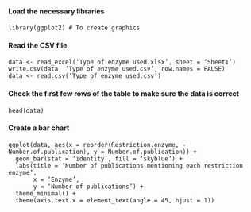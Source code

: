 #### Load the necessary libraries
```
library(ggplot2) # To create graphics
```
#### Read the CSV file
```
data <- read_excel(‘Type of enzyme used.xlsx’, sheet = ‘Sheet1’)
write.csv(data, ‘Type of enzyme used.csv’, row.names = FALSE)
data <- read.csv(‘Type of enzyme used.csv’)
```
#### Check the first few rows of the table to make sure the data is correct
```
head(data)
```
#### Create a bar chart
```
ggplot(data, aes(x = reorder(Restriction.enzyme, -Number.of.publication), y = Number.of.publication)) +
  geom_bar(stat = ‘identity’, fill = ‘skyblue’) +
  labs(title = ‘Number of publications mentioning each restriction enzyme’,
       x = ‘Enzyme’,
       y = ‘Number of publications’) +
  theme_minimal() +
  theme(axis.text.x = element_text(angle = 45, hjust = 1))
```
